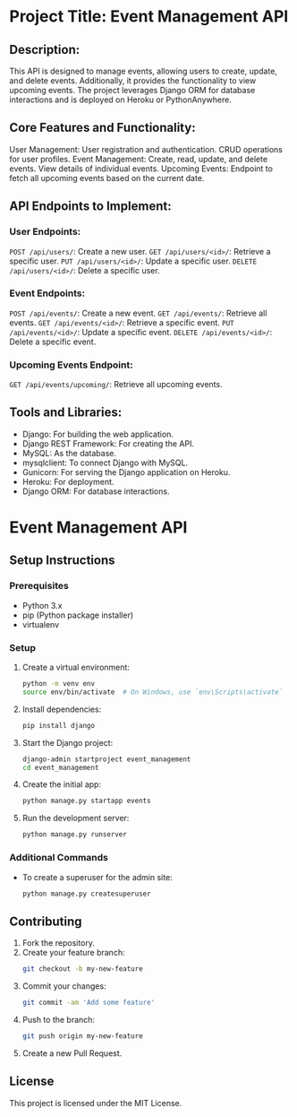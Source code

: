 # Project Title: Event Management API

## Description:
This API is designed to manage events, allowing users to create, update, and delete events. Additionally, it provides the functionality to view upcoming events. The project leverages Django ORM for database interactions and is deployed on Heroku or PythonAnywhere.

## Core Features and Functionality:
User Management:
User registration and authentication.
CRUD operations for user profiles.
Event Management:
Create, read, update, and delete events.
View details of individual events.
Upcoming Events:
Endpoint to fetch all upcoming events based on the current date.

## API Endpoints to Implement:
### User Endpoints:
`POST /api/users/`: Create a new user.
`GET /api/users/<id>/`: Retrieve a specific user.
`PUT /api/users/<id>/`: Update a specific user.
`DELETE /api/users/<id>/`: Delete a specific user.
### Event Endpoints:
`POST /api/events/`: Create a new event.
`GET /api/events/`: Retrieve all events.
`GET /api/events/<id>/`: Retrieve a specific event.
`PUT /api/events/<id>/`: Update a specific event.
`DELETE /api/events/<id>/`: Delete a specific event. 
### Upcoming Events Endpoint:
`GET /api/events/upcoming/`: Retrieve all upcoming events.

## Tools and Libraries:
- Django: For building the web application.
- Django REST Framework: For creating the API.
- MySQL: As the database.
- mysqlclient: To connect Django with MySQL.
- Gunicorn: For serving the Django application on Heroku.
- Heroku: For deployment.
- Django ORM: For database interactions.


# Event Management API

## Setup Instructions

### Prerequisites
- Python 3.x
- pip (Python package installer)
- virtualenv

### Setup

1. Create a virtual environment:
    ```sh
    python -m venv env
    source env/bin/activate  # On Windows, use `env\Scripts\activate`
    ```

2. Install dependencies:
    ```sh
    pip install django
    ```

3. Start the Django project:
    ```sh
    django-admin startproject event_management
    cd event_management
    ```

4. Create the initial app:
    ```sh
    python manage.py startapp events
    ```

5. Run the development server:
    ```sh
    python manage.py runserver
    ```

### Additional Commands

- To create a superuser for the admin site:
    ```sh
    python manage.py createsuperuser
    ```

## Contributing

1. Fork the repository.
2. Create your feature branch:
    ```sh
    git checkout -b my-new-feature
    ```
3. Commit your changes:
    ```sh
    git commit -am 'Add some feature'
    ```
4. Push to the branch:
    ```sh
    git push origin my-new-feature
    ```
5. Create a new Pull Request.

## License
This project is licensed under the MIT License.
